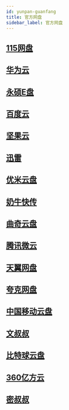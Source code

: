 ```yaml
---
id: yunpan-guanfang
title: 官方网盘
sidebar_label: 官方网盘
---
```

## [115网盘](https://115.com/u/9U9pzD/4)


## [华为云](https://cloud.huawei.com/)


## [永硕E盘](http://www.ys168.com?id=7822)


## [百度云](https://pan.baidu.com/)


## [坚果云](https://www.jianguoyun.com/)


## [迅雷](https://pan.xunlei.com/)


## [优米云盘](https://www.yomicloud.com/)


## [奶牛快传](https://cowtransfer.com/)


## [曲奇云盘](https://www.quqi.com/)


## [腾讯微云](https://www.weiyun.com/)


## [天翼网盘](https://cloud.189.cn/)


## [夸克网盘](https://pan.quark.cn/)


## [中国移动云盘](https://yun.139.com/)


## [文叔叔](https://www.wenshushu.cn/)


## [比特球云盘](https://pan.bitqiu.com/st-login)


## [360亿方云](https://www.fangcloud.com/)


## [密叔叔](https://www.onecrypt.com/)









